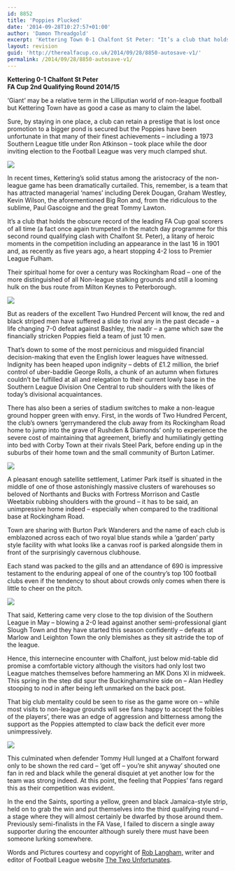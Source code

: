 ```yaml
---
id: 8852
title: 'Poppies Plucked'
date: '2014-09-28T10:27:57+01:00'
author: 'Damon Threadgold'
excerpt: 'Kettering Town 0-1 Chalfont St Peter: "It’s a club that holds the obscure record of the leading FA Cup goal scorers of all time ... "'
layout: revision
guid: 'http://therealfacup.co.uk/2014/09/28/8850-autosave-v1/'
permalink: /2014/09/28/8850-autosave-v1/
---
```


**Kettering 0-1 Chalfont St Peter**  
 **FA Cup 2nd Qualifying Round 2014/15**

‘Giant’ may be a relative term in the Lilliputian world of non-league football but Kettering Town have as good a case as many to claim the label.

Sure, by staying in one place, a club can retain a prestige that is lost once promotion to a bigger pond is secured but the Poppies have been unfortunate in that many of their finest achievements – including a 1973 Southern League title under Ron Atkinson – took place while the door inviting election to the Football League was very much clamped shut.

![](https://lh6.googleusercontent.com/-J830E_1b8Ow/VCfTIKxWv5I/AAAAAAAAE4I/_sSa0lW9JXs/s720/Latimer%2520Park%2520banner.JPG)

In recent times, Kettering’s solid status among the aristocracy of the non-league game has been dramatically curtailed. This, remember, is a team that has attracted managerial ‘names’ including Derek Dougan, Graham Westley, Kevin Wilson, the aforementioned Big Ron and, from the ridiculous to the sublime, Paul Gascoigne and the great Tommy Lawton.

It’s a club that holds the obscure record of the leading FA Cup goal scorers of all time (a fact once again trumpeted in the match day programme for this second round qualifying clash with Chalfont St. Peter), a litany of heroic moments in the competition including an appearance in the last 16 in 1901 and, as recently as five years ago, a heart stopping 4-2 loss to Premier League Fulham.

Their spiritual home for over a century was Rockingham Road – one of the more distinguished of all Non-league stalking grounds and still a looming hulk on the bus route from Milton Keynes to Peterborough.

![](https://lh3.googleusercontent.com/-A6XCy7hzUP8/VCfTEk2JxDI/AAAAAAAAE4A/O37vaPUn1QI/s720/Blue%2520stand.JPG)

But as readers of the excellent Two Hundred Percent will know, the red and black striped men have suffered a slide to rival any in the past decade – a life changing 7-0 defeat against Bashley, the nadir – a game which saw the financially stricken Poppies field a team of just 10 men.

That’s down to some of the most pernicious and misguided financial decision-making that even the English lower leagues have witnessed. Indignity has been heaped upon indignity – debts of £1.2 million, the brief control of uber-baddie George Rolls, a chunk of an autumn when fixtures couldn’t be fulfilled at all and relegation to their current lowly base in the Southern League Division One Central to rub shoulders with the likes of today’s divisional acquaintances.

There has also been a series of stadium switches to make a non-league ground hopper green with envy. First, in the words of Two Hundred Percent, the club’s owners ‘gerrymandered the club away from its Rockingham Road home to jump into the grave of Rushden &amp; Diamonds’ only to experience the severe cost of maintaining that agreement, briefly and humiliatingly getting into bed with Corby Town at their rivals Steel Park, before ending up in the suburbs of their home town and the small community of Burton Latimer.

![](https://lh5.googleusercontent.com/-JkmaynTRVEA/VCfTNI4FGlI/AAAAAAAAE4Y/JvxZL3bStS8/s512/Past%2520glories.JPG)

A pleasant enough satellite settlement, Latimer Park itself is situated in the middle of one of those astonishingly massive clusters of warehouses so beloved of Northants and Bucks with Fortress Morrison and Castle Weetabix rubbing shoulders with the ground – it has to be said, an unimpressive home indeed – especially when compared to the traditional base at Rockingham Road.

Town are sharing with Burton Park Wanderers and the name of each club is emblazoned across each of two royal blue stands while a ‘garden’ party style facility with what looks like a canvas roof is parked alongside them in front of the surprisingly cavernous clubhouse.

Each stand was packed to the gills and an attendance of 690 is impressive testament to the enduring appeal of one of the country’s top 100 football clubs even if the tendency to shout about crowds only comes when there is little to cheer on the pitch.

![](https://lh5.googleusercontent.com/-zX442OdnXCg/VCfTU8QW6wI/AAAAAAAAE4w/7CjTUFNoij4/s512/a%2520packed%2520stand.JPG)

That said, Kettering came very close to the top division of the Southern League in May – blowing a 2-0 lead against another semi-professional giant Slough Town and they have started this season confidently – defeats at Marlow and Leighton Town the only blemishes as they sit astride the top of the league.

Hence, this internecine encounter with Chalfont, just below mid-table did promise a comfortable victory although the visitors had only lost two League matches themselves before hammering an MK Dons XI in midweek. This spring in the step did spur the Buckinghamshire side on – Alan Hedley stooping to nod in after being left unmarked on the back post.

That big club mentality could be seen to rise as the game wore on – while most visits to non-league grounds will see fans happy to accept the foibles of the players’, there was an edge of aggression and bitterness among the support as the Poppies attempted to claw back the deficit ever more unimpressively.

![](https://lh5.googleusercontent.com/-tZuJvQeVLng/VCfTK0winWI/AAAAAAAAE4Q/qxBCFO8hraQ/s720/Looming%2520warehouse%2520behind%2520the%2520goal.JPG)

This culminated when defender Tommy Hull lunged at a Chalfont forward only to be shown the red card – ‘get off – you’re shit anyway’ shouted one fan in red and black while the general disquiet at yet another low for the team was strong indeed. At this point, the feeling that Poppies’ fans regard this as their competition was evident.

In the end the Saints, sporting a yellow, green and black Jamaica-style strip, held on to grab the win and put themselves into the third qualifying round – a stage where they will almost certainly be dwarfed by those around them. Previously semi-finalists in the FA Vase, I failed to discern a single away supporter during the encounter although surely there must have been someone lurking somewhere.

Words and Pictures courtesy and copyright of [Rob Langham,](https://twitter.com/twounfortunates) writer and editor of Football League website [The Two Unfortunates](http://thetwounfortunates.com/).